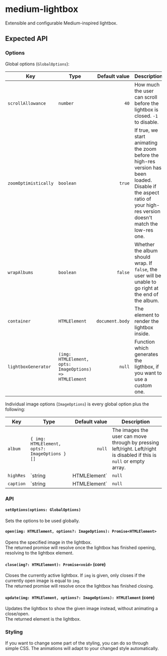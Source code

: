 # medium-lightbox

Extensible and configurable Medium-inspired lightbox.

## Expected API

### Options

Global options (`GlobalOptions`):

| Key                  | Type                                                    |   Default value | Description                                                                                                                                                           |
| -------------------- | ------------------------------------------------------- | --------------: | --------------------------------------------------------------------------------------------------------------------------------------------------------------------- |
| `scrollAllowance`    | `number`                                                |            `40` | How much the user can scroll before the lightbox is closed. `-1` to disable.                                                                                          |
| `zoomOptimistically` | `boolean`                                               |          `true` | If true, we start animating the zoom before the high-res version has been loaded. Disable if the aspect ratio of your high-res version doesn't match the low-res one. |
| `wrapAlbums`         | `boolean`                                               |         `false` | Whether the album should wrap. If `false`, the user will be unable to go right at the end of the album.                                                               |
| `container`          | `HTMLElement`                                           | `document.body` | The element to render the lightbox inside.                                                                                                                            |
| `lightboxGenerator`  | `(img: HTMLElement, opts: ImageOptions) => HTMLElement` |          `null` | Function which generates the ligthbox, if you want to use a custom one.                                                                                               |

Individual image options (`ImageOptions`) is every global option plus the following:

| Key       | Type                                          | Default value | Description                                                                                                           |
| --------- | --------------------------------------------- | ------------: | --------------------------------------------------------------------------------------------------------------------- |
| `album`   | `{ img: HTMLElement, opts?: ImageOptions }[]` |        `null` | The images the user can move through by pressing left/right. Left/right is disabled if this is `null` or empty array. |
| `highRes` | `string | HTMLElement`                        |        `null` | URL of the high-res version to display when zoomed in, or an element if you already have one.                         |
| `caption` | `string | HTMLElement`                        |        `null` | The element to render the lightbox inside. Caption is disabled if this is `null` or empty string.                     |

### API

#### `setOptions(options: GlobalOptions)`

Sets the options to be used globally.

#### `open(img: HTMLElement, options?: ImageOptions): Promise<HTMLElement>`

Opens the specified image in the lightbox.  
The returned promise will resolve once the lightbox has finished opening, resolving to the lightbox element.

#### `close(img?: HTMLElement): Promise<void>` (core)

Closes the currently active lightbox. If `img` is given, only closes if the currently open image is equal to `img`.  
The returned promise will resolve once the lightbox has finished closing.

#### `update(img: HTMLElement, options?: ImageOptions): HTMLElement` (core)

Updates the lightbox to show the given image instead, without animating a close/open.  
The returned element is the lightbox.

### Styling

If you want to change some part of the styling, you can do so through simple CSS. The animations will adapt to your changed style automatically.
